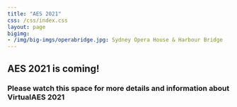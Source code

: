 ```yaml
---
title: "AES 2021"
css: /css/index.css
layout: page
bigimg:
- /img/big-imgs/operabridge.jpg: Sydney Opera House & Harbour Bridge
---
```



## AES 2021 is coming!


### Please watch this space for more details and information about VirtualAES 2021

